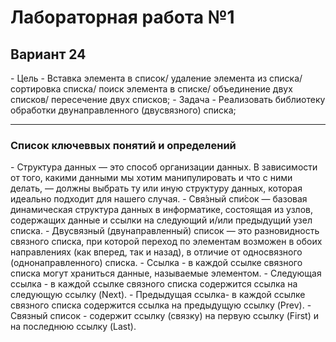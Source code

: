 <h1>Лабораторная работа №1</h1>
<h2>Вариант 24</h2>
- Цель - Вставка элемента в список/ удаление элемента из списка/ cортировка списка/ поиск элемента в списке/
объединение двух списков/ пересечение двух списков;
- Задача - Реализовать библиотеку обработки двунаправленного (двусвязного) списка;
<hr/>
<h3>Список ключеввых понятий и определений</h3>
- Структура данных — это способ организации данных. В зависимости от того, какими данными мы хотим манипулировать и что с ними делать,
— должны выбрать ту или иную структуру данных, которая идеально подходит для нашего случая.
- Свя́зный спи́сок — базовая динамическая структура данных в информатике, состоящая из узлов, содержащих данные и ссылки на следующий и/или предыдущий узел списка.
- Двусвязный (двунаправленный) список — это разновидность связного списка, при которой переход по элементам возможен в обоих направлениях (как вперед, так и назад), 
в отличие от односвязного (однонаправленного) списка.
- Ссылка - в каждой ссылке связного списка могут храниться данные, называемые элементом.
- Следующая ссылка - в каждой ссылке связного списка содержится ссылка на следующую ссылку (Next).
- Предыдущая ссылка- в каждой ссылке связного списка содержится ссылка на предыдущую ссылку (Prev).
- Связный список - содержит ссылку (связку) на первую ссылку (First) и на последнюю ссылку (Last).
